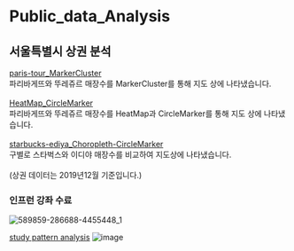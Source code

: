 # Public_data_Analysis
## 서울특별시 상권 분석
[paris-tour_MarkerCluster](https://pmjuu.github.io/Public_data_Analysis/paris-tour_MarkerCluster.html)   
파리바게뜨와 뚜레쥬르 매장수를 MarkerCluster를 통해 지도 상에 나타냈습니다.
<br><br>
[HeatMap_CircleMarker](https://pmjuu.github.io/Public_data_Analysis/HeatMap_CircleMarker.html)   
파리바게뜨와 뚜레쥬르 매장수를 HeatMap과 CircleMarker를 통해 지도 상에 나타냈습니다.
<br><br>
[starbucks-ediya_Choropleth-CircleMarker](https://pmjuu.github.io/Public_data_Analysis/starbucks-ediya_Choropleth-CircleMarker.html)   
구별로 스타벅스와 이디야 매장수를 비교하여 지도상에 나타냈습니다.
<br><br>
(상권 데이터는 2019년12월 기준입니다.)
### 인프런 강좌 수료
![589859-286688-4455448_1](https://user-images.githubusercontent.com/50537876/125959465-c6d2b5e5-034b-489f-9b33-4f27e625a39e.jpg)

[study pattern analysis](https://pmjuu.github.io/Public_data_Analysis/study_pattern_analysis.html)
![image](https://user-images.githubusercontent.com/50537876/125960910-c5dc581d-e67e-4c5d-8054-6b41a4766092.png)
